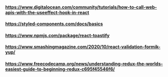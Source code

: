 <!-- React Hooks with Example -->
#### https://www.digitalocean.com/community/tutorials/how-to-call-web-apis-with-the-useeffect-hook-in-react

<!-- Styled Components -->
#### https://styled-components.com/docs/basics

<!-- React Toastify -->
#### https://www.npmjs.com/package/react-toastify


<!-- Form Handling and Validation with Formik and Yup -->
#### https://www.smashingmagazine.com/2020/10/react-validation-formik-yup/

<!-- React-Redux -->
#### https://www.freecodecamp.org/news/understanding-redux-the-worlds-easiest-guide-to-beginning-redux-c695f45546f6/